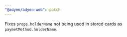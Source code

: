```yaml
---
"@adyen/adyen-web": patch
---
```


Fixes `props.holderName` not being used in stored cards as `paymetMethod.holderName`.